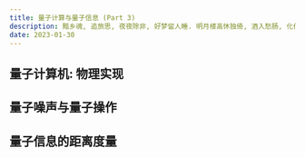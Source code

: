 ```yaml
---
title: 量子计算与量子信息 (Part 3)
description: 黯乡魂, 追旅思, 夜夜除非, 好梦留人睡. 明月楼高休独倚, 酒入愁肠, 化作相思泪.
date: 2023-01-30
---
```


## 量子计算机: 物理实现

## 量子噪声与量子操作

## 量子信息的距离度量
